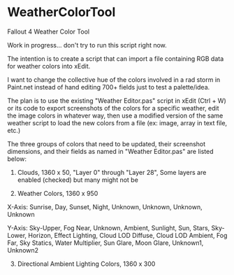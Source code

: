 # WeatherColorTool
Fallout 4 Weather Color Tool

Work in progress... don't try to run this script right now.

The intention is to create a script that can import a file containing RGB data for weather colors into xEdit.

I want to change the collective hue of the colors involved in a rad storm in Paint.net instead of hand editing 700+ fields just to test a palette/idea.

The plan is to use the existing "Weather Editor.pas" script in xEdit (Ctrl + W) or its code to export screenshots of the colors for a specific weather, edit the image colors in whatever way, then use a modified version of the same weather script to load the new colors from a file (ex: image, array in text file, etc.)

The three groups of colors that need to be updated, their screenshot dimensions, and their fields as named in "Weather Editor.pas" are listed below:

1) Clouds, 1360 x 50, "Layer 0" through "Layer 28", Some layers are enabled (checked) but many might not be

2) Weather Colors, 1360 x 950

X-Axis: Sunrise, Day, Sunset, Night, Unknown, Unknown, Unknown, Unknown

Y-Axis: Sky-Upper, Fog Near, Unknown, Ambient, Sunlight, Sun, Stars, Sky-Lower, Horizon, Effect Lighting, Cloud LOD Diffuse, Cloud LOD Ambient, Fog Far, Sky Statics, Water Multiplier, Sun Glare, Moon Glare, Unknown1, Unknown2

3) Directional Ambient Lighting Colors, 1360 x 300
